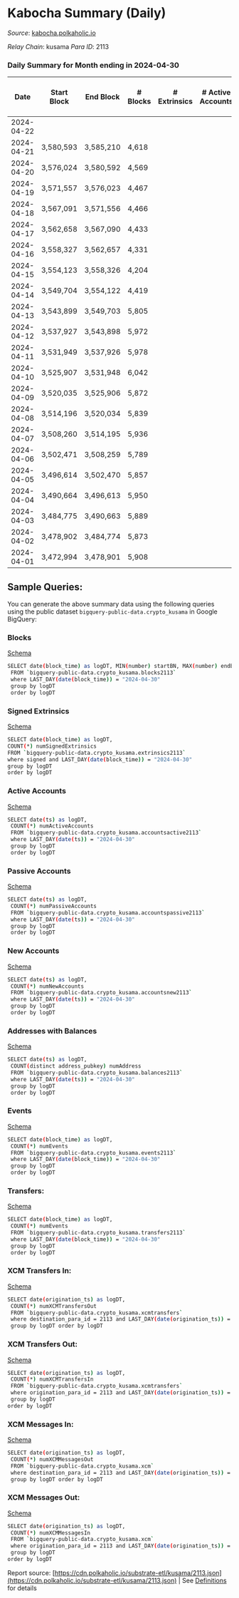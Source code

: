 # Kabocha Summary (Daily)

_Source_: [kabocha.polkaholic.io](https://kabocha.polkaholic.io)

*Relay Chain*: kusama
*Para ID*: 2113



### Daily Summary for Month ending in 2024-04-30


| Date    | Start Block | End Block | # Blocks | # Extrinsics | # Active Accounts | # Passive Accounts | # New Accounts | # Addresses | # Events  | # Transfers ($USD) | # XCM Transfers In ($USD) | # XCM Transfers Out ($USD) | # XCM In | # XCM Out | Issues |
|---------|-------------|-----------|----------|--------------|-------------------|--------------------|----------------|-------------|-----------|--------------------|---------------------------|----------------------------|----------|-----------|--------|
| 2024-04-22 |  |  |  |  |  |  |  |  |  |   |   |   |  |  |  |
| 2024-04-21 | 3,580,593 | 3,585,210 | 4,618 |  |  |  |  |  | 9,251 |   |   |   |  |  |  |
| 2024-04-20 | 3,576,024 | 3,580,592 | 4,569 |  |  |  |  |  | 9,153 |   |   |   |  |  |  |
| 2024-04-19 | 3,571,557 | 3,576,023 | 4,467 |  |  |  |  | 13,224 | 8,949 |   |   |   |  |  |  |
| 2024-04-18 | 3,567,091 | 3,571,556 | 4,466 |  |  |  |  | 13,224 | 8,947 |   |   |   |  |  |  |
| 2024-04-17 | 3,562,658 | 3,567,090 | 4,433 |  |  |  |  | 13,224 | 8,881 |   |   |   |  |  |  |
| 2024-04-16 | 3,558,327 | 3,562,657 | 4,331 |  |  |  |  | 13,224 | 8,676 |   |   |   |  |  |  |
| 2024-04-15 | 3,554,123 | 3,558,326 | 4,204 |  |  |  |  | 13,224 | 8,422 |   |   |   |  |  |  |
| 2024-04-14 | 3,549,704 | 3,554,122 | 4,419 |  |  |  |  | 13,224 | 8,853 |   |   |   |  |  |  |
| 2024-04-13 | 3,543,899 | 3,549,703 | 5,805 |  |  |  |  | 13,224 | 11,630 |   |   |   |  |  |  |
| 2024-04-12 | 3,537,927 | 3,543,898 | 5,972 |  |  |  |  | 13,224 | 11,966 |   |   |   |  |  |  |
| 2024-04-11 | 3,531,949 | 3,537,926 | 5,978 |  |  |  |  | 13,224 | 11,976 |   |   |   |  |  |  |
| 2024-04-10 | 3,525,907 | 3,531,948 | 6,042 |  |  |  |  | 13,224 | 12,104 |   |   |   |  |  |  |
| 2024-04-09 | 3,520,035 | 3,525,906 | 5,872 |  |  |  |  | 13,224 | 11,764 |   |   |   |  |  |  |
| 2024-04-08 | 3,514,196 | 3,520,034 | 5,839 |  |  |  |  | 13,224 | 11,698 |   |   |   |  |  |  |
| 2024-04-07 | 3,508,260 | 3,514,195 | 5,936 |  |  |  |  | 13,224 | 11,891 |   |   |   |  |  |  |
| 2024-04-06 | 3,502,471 | 3,508,259 | 5,789 |  |  |  |  | 13,224 | 11,598 |   |   |   |  |  |  |
| 2024-04-05 | 3,496,614 | 3,502,470 | 5,857 |  |  |  |  | 13,224 | 11,736 |   |   |   |  |  |  |
| 2024-04-04 | 3,490,664 | 3,496,613 | 5,950 |  |  |  |  | 13,224 | 11,920 |   |   |   |  |  |  |
| 2024-04-03 | 3,484,775 | 3,490,663 | 5,889 |  |  |  |  | 13,224 | 11,798 |   |   |   |  |  |  |
| 2024-04-02 | 3,478,902 | 3,484,774 | 5,873 |  |  |  |  | 13,224 | 11,765 |   |   |   |  |  |  |
| 2024-04-01 | 3,472,994 | 3,478,901 | 5,908 |  |  |  |  | 13,224 | 11,836 |   |   |   |  |  |  |

## Sample Queries:
You can generate the above summary data using the following queries using the public dataset `bigquery-public-data.crypto_kusama` in Google BigQuery:


### Blocks 

[Schema](https://github.com/colorfulnotion/substrate-etl/blob/main/schema/blocks.json)

```bash
SELECT date(block_time) as logDT, MIN(number) startBN, MAX(number) endBN, COUNT(*) numBlocks 
 FROM `bigquery-public-data.crypto_kusama.blocks2113`  
 where LAST_DAY(date(block_time)) = "2024-04-30" 
 group by logDT 
 order by logDT
```

### Signed Extrinsics 

[Schema](https://github.com/colorfulnotion/substrate-etl/blob/main/schema/extrinsics.json)

```bash
SELECT date(block_time) as logDT, 
COUNT(*) numSignedExtrinsics 
FROM `bigquery-public-data.crypto_kusama.extrinsics2113`  
where signed and LAST_DAY(date(block_time)) = "2024-04-30" 
group by logDT 
order by logDT
```

### Active Accounts 

[Schema](https://github.com/colorfulnotion/substrate-etl/blob/main/schema/accountsactive.json)

```bash
SELECT date(ts) as logDT, 
 COUNT(*) numActiveAccounts 
 FROM `bigquery-public-data.crypto_kusama.accountsactive2113` 
 where LAST_DAY(date(ts)) = "2024-04-30" 
 group by logDT 
 order by logDT
```

### Passive Accounts 

[Schema](https://github.com/colorfulnotion/substrate-etl/blob/main/schema/accountspassive.json)

```bash
SELECT date(ts) as logDT, 
 COUNT(*) numPassiveAccounts 
 FROM `bigquery-public-data.crypto_kusama.accountspassive2113` 
 where LAST_DAY(date(ts)) = "2024-04-30" 
 group by logDT 
 order by logDT
```

### New Accounts 

[Schema](https://github.com/colorfulnotion/substrate-etl/blob/main/schema/accountsnew.json)

```bash
SELECT date(ts) as logDT, 
 COUNT(*) numNewAccounts 
 FROM `bigquery-public-data.crypto_kusama.accountsnew2113` 
 where LAST_DAY(date(ts)) = "2024-04-30" 
 group by logDT
 order by logDT
```

### Addresses with Balances 

[Schema](https://github.com/colorfulnotion/substrate-etl/blob/main/schema/balances.json)

```bash
SELECT date(ts) as logDT,
 COUNT(distinct address_pubkey) numAddress 
 FROM `bigquery-public-data.crypto_kusama.balances2113` 
 where LAST_DAY(date(ts)) = "2024-04-30" 
 group by logDT 
 order by logDT
```

### Events 

[Schema](https://github.com/colorfulnotion/substrate-etl/blob/main/schema/events.json)

```bash
SELECT date(block_time) as logDT, 
 COUNT(*) numEvents 
 FROM `bigquery-public-data.crypto_kusama.events2113` 
 where LAST_DAY(date(block_time)) = "2024-04-30" 
 group by logDT 
 order by logDT
```

### Transfers:

[Schema](https://github.com/colorfulnotion/substrate-etl/blob/main/schema/transfers.json)

```bash
SELECT date(block_time) as logDT, 
 COUNT(*) numEvents 
 FROM `bigquery-public-data.crypto_kusama.transfers2113` 
 where LAST_DAY(date(block_time)) = "2024-04-30" 
 group by logDT 
 order by logDT
```

### XCM Transfers In: 

[Schema](https://github.com/colorfulnotion/substrate-etl/blob/main/schema/xcmtransfers.json)

```bash
SELECT date(origination_ts) as logDT, 
 COUNT(*) numXCMTransfersOut 
 FROM `bigquery-public-data.crypto_kusama.xcmtransfers` 
 where destination_para_id = 2113 and LAST_DAY(date(origination_ts)) = "2024-04-30" 
 group by logDT order by logDT
```

### XCM Transfers Out: 

[Schema](https://github.com/colorfulnotion/substrate-etl/blob/main/schema/xcmtransfers.json)

```bash
SELECT date(origination_ts) as logDT, 
 COUNT(*) numXCMTransfersIn 
 FROM `bigquery-public-data.crypto_kusama.xcmtransfers` 
 where origination_para_id = 2113 and LAST_DAY(date(origination_ts)) = "2024-04-30" 
 group by logDT 
order by logDT
```

### XCM Messages In: 

[Schema](https://github.com/colorfulnotion/substrate-etl/blob/main/schema/xcm.json)

```bash
SELECT date(origination_ts) as logDT, 
 COUNT(*) numXCMMessagesOut 
 FROM `bigquery-public-data.crypto_kusama.xcm` 
 where destination_para_id = 2113 and LAST_DAY(date(origination_ts)) = "2024-04-30" 
 group by logDT order by logDT
```

### XCM Messages Out: 

[Schema](https://github.com/colorfulnotion/substrate-etl/blob/main/schema/xcm.json)

```bash
SELECT date(origination_ts) as logDT, 
 COUNT(*) numXCMMessagesIn 
 FROM `bigquery-public-data.crypto_kusama.xcm` 
 where origination_para_id = 2113 and LAST_DAY(date(origination_ts)) = "2024-04-30" 
 group by logDT 
order by logDT
```


Report source: [https://cdn.polkaholic.io/substrate-etl/kusama/2113.json](https://cdn.polkaholic.io/substrate-etl/kusama/2113.json) | See [Definitions](/DEFINITIONS.md) for details
